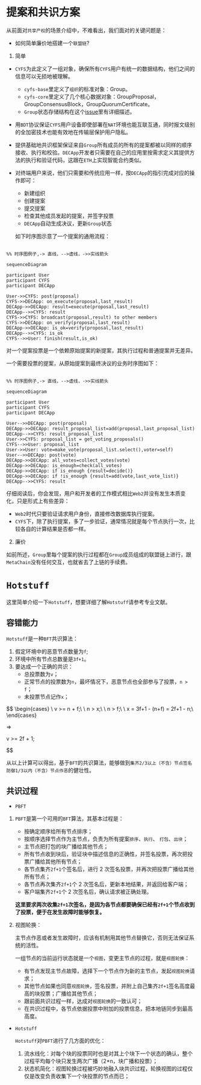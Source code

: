 # 提案和共识方案

从前面对`共享产权`的场景介绍中，不难看出，我们面对的关键问题是：

-   如何简单廉价地搭建一个`联盟链`?

1. 简单

-   `CYFS`为此定义了一组对象，确保所有`CYFS`用户有统一的数据结构，他们之间的信息可以无损地被理解。

    -   `cyfs-base`里定义了`组织`的标准对象：Group。
    -   `cyfs-core`里定义了几个核心数据对象：GroupProposal，GroupConsensusBlock，GroupQuorumCertificate。
    -   `Group`状态存储结构在这个[issue](https://github.com/buckyos/CYFS/issues/71#issuecomment-1378616109)里有详细描述。

-   用`BDT`协议保证`CYFS`用户设备即使部署在`NAT`环境也能互联互通，同时报文级别的全加密技术也能有效地在传输层保护用户隐私。
-   提供基础地共识框架保证来自`Group`所有成员的所有的提案都被以同样的顺序接收、执行和校验。`DECApp`开发者只需要在自己的应用里按需求定义其提供方法的执行和验证代码，这跟在`ETH`上实现智能合约类似。
-   对终端用户来说，他们只需要和传统应用一样，按`DECApp`的指引完成对应的操作即可：

    -   新建组织
    -   创建提案
    -   提交提案
    -   检查其他成员发起的提案，并签字投票
    -   `DECApp`自动生成决议，更新`Group`状态

    如下时序图示意了一个提案的通用流程：

```mermaid

%% 时序图例子,-> 直线，-->虚线，->>实线箭头

sequenceDiagram

participant User
participant CYFS
participant DECApp

User->>CYFS: post(proposal)
CYFS->>DECApp: on_execute(proposal,last_result)
DECApp->>DECApp: result=execute(proposal,last_result)
DECApp-->>CYFS: result
CYFS->>CYFS: broadcast(proposal,result) to other members
CYFS->>DECApp: on_verify(proposal,last_result)
DECApp->>DECApp: is_ok=verify(proposal,last_result)
DECApp-->>CYFS: is_ok
CYFS-->>User: finish(result,is_ok)
```

对一个提案投票是一个依赖原始提案的新提案，其执行过程和普通提案并无差异。

一个需要投票的提案，从原始提案到最终决议的业务时序图如下：

```mermaid

%% 时序图例子,-> 直线，-->虚线，->>实线箭头

sequenceDiagram

participant User
participant CYFS
participant DECApp

User-->>DECApp: post(proposal)
DECApp->>DECApp: result_proposal_list=add(proposal,last_proposal_list)
DECApp-->>CYFS: result_proposal_list
User->>CYFS: proposal_list = get_voting_proposals()
CYFS-->>User: proposal_list
User->>User: vote=make_vote(proposal_list.select(),voter=self)
User-->>DECApp: post(vote)
DECApp->>DECApp: all_votes=collect_votes(vote)
DECApp->>DECApp: is_enough=check(all_votes)
DECApp->>DECApp: if is_enough {result=decide()}
DECApp->>DECApp: if !is_enough {result=add(vote,last_vote_list)}
DECApp-->>CYFS: result
```

仔细阅读后，你会发现，用户和开发者的工作模式相比`Web2`并没有发生本质变化，只是形式上有些差异：

-   `Web2`时代只要验证请求用户身份，直接修改数据库执行提案。
-   `CYFS`下，除了执行提案，多了一步验证，通常情况就是每个节点执行一次，比较各自的计算结果是否都一样。

2. 廉价

如前所述，`Group`里每个提案的执行过程都在`Group`成员组成的联盟链上进行，跟`MetaChain`没有任何交互，也就省去了上链的手续费。

# `Hotstuff`

这里简单介绍一下`Hotstuff`，想要详细了解`Hotstuff`请参考专业文献。

## 容错能力

`Hotstuff`是一种`BFT`共识算法：

1. 假定环境中的恶意节点数量为`f`;
2. 环境中所有节点总数量是`3f+1`。
3. 要达成一个正确的共识：
    - 总投票数为`v`；
    - 正常节点的投票数为`n`，最坏情况下，恶意节点也全部参与了投票，`n > f`；
    - 未投票节点记作`x`；

$$
\begin{cases}
\   v >= n + f;\\
\   n > x;\\
\   n > f;\\
\   x = 3f+1 - (n+f) = 2f+1 - n;\\
\end{cases}

=>

v >= 2f + 1;


$$

从以上计算可以得出，基于`BFT`的共识算法，能够做到`集齐2/3以上（不含）节点签名防御1/3以内（不含）节点作恶`的健壮性。

## 共识过程

-   `PBFT`

1. `PBFT`是第一个可用的`BFT`算法，其基本过程是：

    - 按确定顺序给所有节点排序；
    - 按顺序选择节点作为主节点，负责为所有提案`排序`、`执行`、 `打包`、`出块`；
    - 主节点把打包的块广播给其他节点；
    - 所有节点收到块后，验证块中描述信息的正确性，并签名投票，再次把投票广播给其他所有节点；
    - 各节点集齐`2f+1`个签名后，进行 2 次签名投票，并再次把投票广播给其他所有节点；
    - 各节点再次集齐`2f+1`个 2 次签名后，更新本地结果，并返回给客户端；
    - 客户端集齐`2f+1`个 2 次签名后，确认请求被正确处理。

    **这里要求两次收集`2f+1`次签名，是因为各节点都要确保已经有`2f+1`个节点收到了投票，便于在发生故障时能够恢复。**

2. 视图轮换：

    主节点作恶或者发生故障时，应该有机制用其他节点替换它，否则无法保证系统的活性。

    一组节点的当前运行状态就是一个`视图`，变更主节点的过程，就是`视图轮换`：

    - 有节点发现主节点故障，选择下一个节点作为新的主节点，发起`视图轮换`请求；
    - 其他节点如果也同意`视图轮换`，签名投票，并附上自己集齐`2f+1`签名高度最高的块投票；广播给其他节点；
    - 跟前面共识过程一样，达成对`视图轮换`的一致认可；
    - 在共识过程中，各节点依据投票中附加的投票信息，把本地链同步到最高高度。

-   `Hotstuff`

    `Hotstuff`对`PBFT`进行了几方面的优化：

    1. 流水线化：对每个块的投票同时也是对其上个块下一个状态的确认，整个过程平均每个块只发生两次广播（2\*n，块广播和投票）；
    2. 状态机简化：视图轮换过程被巧妙地融入块共识过程，轮换视图的过程仅仅是改变负责收集下一个块投票的节点而已；
